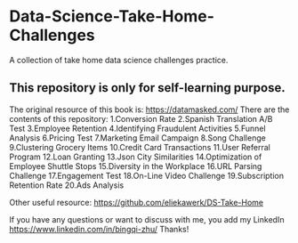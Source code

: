 # Data-Science-Take-Home-Challenges
A collection of take home data science challenges practice.

## This repository is only for self-learning purpose. 
The original resource of this book is: https://datamasked.com/ 
There are the contents of this repository:
1.Conversion Rate
2.Spanish Translation A/B Test
3.Employee Retention
4.Identifying Fraudulent Activities
5.Funnel Analysis
6.Pricing Test
7.Marketing Email Campaign
8.Song Challenge
9.Clustering Grocery Items
10.Credit Card Transactions
11.User Referral Program
12.Loan Granting
13.Json City Similarities
14.Optimization of Employee Shuttle Stops
15.Diversity in the Workplace
16.URL Parsing Challenge
17.Engagement Test
18.On-Line Video Challenge
19.Subscription Retention Rate
20.Ads Analysis

Other useful resource: https://github.com/eliekawerk/DS-Take-Home

If you have any questions or want to discuss with me, you add my LinkedIn https://www.linkedin.com/in/bingqi-zhu/
Thanks!
